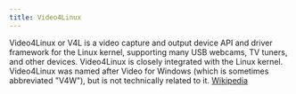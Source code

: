 ```yaml
---
title: Video4Linux
---
```


Video4Linux or V4L is a video capture and output device API and driver framework for the Linux kernel, supporting many USB webcams, TV tuners,
and other devices. Video4Linux is closely integrated with the Linux kernel. Video4Linux was named after Video for Windows (which is sometimes
abbreviated "V4W"), but is not technically related to it. <a href="https://en.wikipedia.org/wiki/Video4Linux" target="_blank">Wikipedia</a>